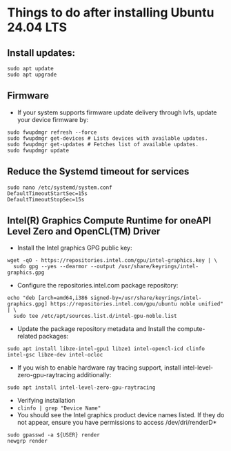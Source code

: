 # Things to do after installing Ubuntu 24.04 LTS

## Install updates:
```
sudo apt update
sudo apt upgrade
```

## Firmware
* If your system supports firmware update delivery through lvfs, update your device firmware by:
```
sudo fwupdmgr refresh --force
sudo fwupdmgr get-devices # Lists devices with available updates.
sudo fwupdmgr get-updates # Fetches list of available updates.
sudo fwupdmgr update
```

## Reduce the Systemd timeout for services
```
sudo nano /etc/systemd/system.conf
DefaultTimeoutStartSec=15s
DefaultTimeoutStopSec=15s
```

## Intel(R) Graphics Compute Runtime for oneAPI Level Zero and OpenCL(TM) Driver
* Install the Intel graphics GPG public key:
```
wget -qO - https://repositories.intel.com/gpu/intel-graphics.key | \
  sudo gpg --yes --dearmor --output /usr/share/keyrings/intel-graphics.gpg
```
* Configure the repositories.intel.com package repository:
```
echo "deb [arch=amd64,i386 signed-by=/usr/share/keyrings/intel-graphics.gpg] https://repositories.intel.com/gpu/ubuntu noble unified" | \
  sudo tee /etc/apt/sources.list.d/intel-gpu-noble.list
```
* Update the package repository metadata and Install the compute-related packages:
```
sudo apt install libze-intel-gpu1 libze1 intel-opencl-icd clinfo intel-gsc libze-dev intel-ocloc
```
* If you wish to enable hardware ray tracing support, install intel-level-zero-gpu-raytracing additionally:
```
sudo apt install intel-level-zero-gpu-raytracing
```
* Verifying installation
* `clinfo | grep "Device Name"`
* You should see the Intel graphics product device names listed. If they do not appear, ensure you have permissions to access /dev/dri/renderD*
```
sudo gpasswd -a ${USER} render
newgrp render
```
